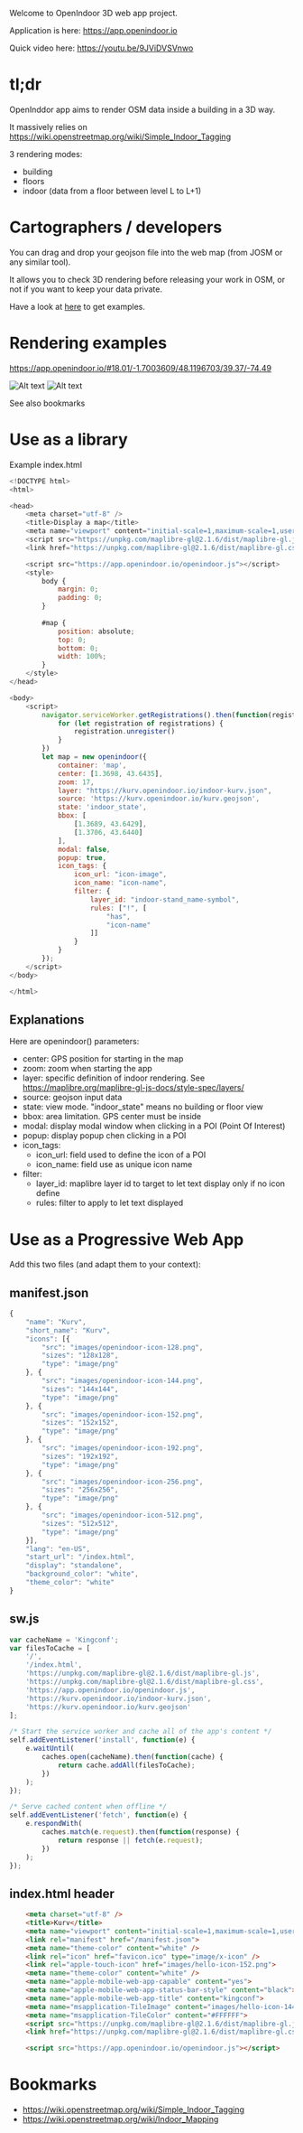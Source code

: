 Welcome to OpenIndoor 3D web app project.

Application is here:
https://app.openindoor.io

Quick video here: https://youtu.be/9JViDVSVnwo
# tl;dr

OpenInddor app aims to render OSM data inside a building in a 3D way.

It massively relies on https://wiki.openstreetmap.org/wiki/Simple_Indoor_Tagging

3 rendering modes:

* building
* floors
* indoor (data from a floor between level L to L+1)

# Cartographers / developers

You can drag and drop your geojson file into the web map (from JOSM or any similar tool).

It allows you to check 3D rendering before releasing your work in OSM, or not if you want to keep your data private.

Have a look at [here](EXAMPLES.md) to get examples.

# Rendering examples

https://app.openindoor.io/#18.01/-1.7003609/48.1196703/39.37/-74.49

![Alt text](examples/img/S_floors.png?raw=true "Building S - Floors view")
![Alt text](examples/img/S_indoor.png?raw=true "Building S - Level 0 - Indoor view")

See also bookmarks

# Use as a library

Example index.html

```js
<!DOCTYPE html>
<html>

<head>
    <meta charset="utf-8" />
    <title>Display a map</title>
    <meta name="viewport" content="initial-scale=1,maximum-scale=1,user-scalable=no" />
    <script src="https://unpkg.com/maplibre-gl@2.1.6/dist/maplibre-gl.js"></script>
    <link href="https://unpkg.com/maplibre-gl@2.1.6/dist/maplibre-gl.css" rel="stylesheet" />

    <script src="https://app.openindoor.io/openindoor.js"></script>
    <style>
        body {
            margin: 0;
            padding: 0;
        }
        
        #map {
            position: absolute;
            top: 0;
            bottom: 0;
            width: 100%;
        }
    </style>
</head>

<body>
    <script>
        navigator.serviceWorker.getRegistrations().then(function(registrations) {
            for (let registration of registrations) {
                registration.unregister()
            }
        })
        let map = new openindoor({
            container: 'map',
            center: [1.3698, 43.6435],
            zoom: 17,
            layer: "https://kurv.openindoor.io/indoor-kurv.json",
            source: 'https://kurv.openindoor.io/kurv.geojson',
            state: 'indoor_state',
            bbox: [
                [1.3689, 43.6429],
                [1.3706, 43.6440]
            ],
            modal: false,
            popup: true,
            icon_tags: {
                icon_url: "icon-image",
                icon_name: "icon-name",
                filter: {
                    layer_id: "indoor-stand_name-symbol",
                    rules: ["!", [
                        "has",
                        "icon-name"
                    ]]
                }
            }
        });
    </script>
</body>

</html>
```

## Explanations

Here are openindoor() parameters:
* center: GPS position for starting in the map
* zoom: zoom when starting the app
* layer: specific definition of indoor rendering. See https://maplibre.org/maplibre-gl-js-docs/style-spec/layers/
* source: geojson input data
* state: view mode. "indoor_state" means no building or floor view
* bbox: area limitation. GPS center must be inside
* modal: display modal window when clicking in a POI (Point Of Interest)
* popup: display popup chen clicking in a POI
* icon_tags:
  * icon_url: field used to define the icon of a POI
  * icon_name: field use as unique icon name
* filter:
  * layer_id: maplibre layer id to target to let text display only if no icon define
  * rules: filter to apply to let text displayed

# Use as a Progressive Web App

Add this two files (and adapt them to your context):
## manifest.json

```js
{
    "name": "Kurv",
    "short_name": "Kurv",
    "icons": [{
        "src": "images/openindoor-icon-128.png",
        "sizes": "128x128",
        "type": "image/png"
    }, {
        "src": "images/openindoor-icon-144.png",
        "sizes": "144x144",
        "type": "image/png"
    }, {
        "src": "images/openindoor-icon-152.png",
        "sizes": "152x152",
        "type": "image/png"
    }, {
        "src": "images/openindoor-icon-192.png",
        "sizes": "192x192",
        "type": "image/png"
    }, {
        "src": "images/openindoor-icon-256.png",
        "sizes": "256x256",
        "type": "image/png"
    }, {
        "src": "images/openindoor-icon-512.png",
        "sizes": "512x512",
        "type": "image/png"
    }],
    "lang": "en-US",
    "start_url": "/index.html",
    "display": "standalone",
    "background_color": "white",
    "theme_color": "white"
}
```

## sw.js

```js
var cacheName = 'Kingconf';
var filesToCache = [
    '/',
    '/index.html',
    'https://unpkg.com/maplibre-gl@2.1.6/dist/maplibre-gl.js',
    'https://unpkg.com/maplibre-gl@2.1.6/dist/maplibre-gl.css',
    'https://app.openindoor.io/openindoor.js',
    'https://kurv.openindoor.io/indoor-kurv.json',
    'https://kurv.openindoor.io/kurv.geojson'
];

/* Start the service worker and cache all of the app's content */
self.addEventListener('install', function(e) {
    e.waitUntil(
        caches.open(cacheName).then(function(cache) {
            return cache.addAll(filesToCache);
        })
    );
});

/* Serve cached content when offline */
self.addEventListener('fetch', function(e) {
    e.respondWith(
        caches.match(e.request).then(function(response) {
            return response || fetch(e.request);
        })
    );
});
```
## index.html header

```html
    <meta charset="utf-8" />
    <title>Kurv</title>
    <meta name="viewport" content="initial-scale=1,maximum-scale=1,user-scalable=no" />
    <link rel="manifest" href="/manifest.json">
    <meta name="theme-color" content="white" />
    <link rel="icon" href="favicon.ico" type="image/x-icon" />
    <link rel="apple-touch-icon" href="images/hello-icon-152.png">
    <meta name="theme-color" content="white" />
    <meta name="apple-mobile-web-app-capable" content="yes">
    <meta name="apple-mobile-web-app-status-bar-style" content="black">
    <meta name="apple-mobile-web-app-title" content="kingconf">
    <meta name="msapplication-TileImage" content="images/hello-icon-144.png">
    <meta name="msapplication-TileColor" content="#FFFFFF">
    <script src="https://unpkg.com/maplibre-gl@2.1.6/dist/maplibre-gl.js"></script>
    <link href="https://unpkg.com/maplibre-gl@2.1.6/dist/maplibre-gl.css" rel="stylesheet" />

    <script src="https://app.openindoor.io/openindoor.js"></script>
```
# Bookmarks

* https://wiki.openstreetmap.org/wiki/Simple_Indoor_Tagging
* https://wiki.openstreetmap.org/wiki/Indoor_Mapping